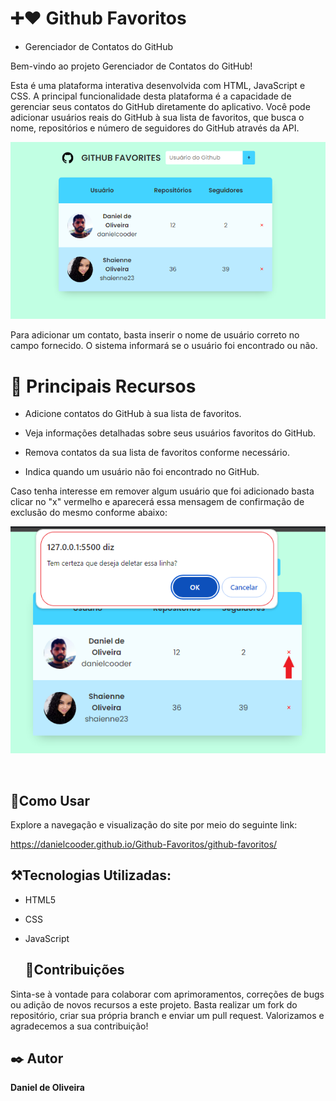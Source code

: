 
#  ➕❤️ Github Favoritos

- Gerenciador de Contatos do GitHub

Bem-vindo ao projeto Gerenciador de Contatos do GitHub!

Esta é uma plataforma interativa desenvolvida com HTML, JavaScript e CSS. A principal funcionalidade desta plataforma é a capacidade de gerenciar seus contatos do GitHub diretamente do aplicativo. Você pode adicionar usuários reais do GitHub à sua lista de favoritos, que busca o nome, repositórios e número de seguidores do GitHub através da API.

![Site GitHub Favoritos](
/img/github-fav.PNG)

Para adicionar um contato, basta inserir o nome de usuário correto no campo fornecido. O sistema informará se o usuário foi encontrado ou não.

 # :closed_book: Principais Recursos

- Adicione contatos do GitHub à sua lista de favoritos.
  
- Veja informações detalhadas sobre seus usuários favoritos do GitHub.
- Remova contatos da sua lista de favoritos conforme necessário.
- Indica quando um usuário não foi encontrado no GitHub.
  
Caso tenha interesse em remover algum usuário que foi adicionado basta clicar no "x" vermelho e aparecerá essa mensagem de confirmação de exclusão do mesmo conforme abaixo:

![Site GitHub Favoritos](
/img/github-remov.PNG)

<br>

## :mag_right:Como Usar
Explore a navegação e visualização do site por meio do seguinte link: <br>

https://danielcooder.github.io/Github-Favoritos/github-favoritos/


## :hammer_and_pick:Tecnologias Utilizadas:

- HTML5
- CSS
- JavaScript

  ## :pushpin:Contribuições
  
Sinta-se à vontade para colaborar com aprimoramentos, correções de bugs ou adição de novos recursos a este projeto. Basta realizar um fork do repositório, criar sua própria branch e enviar um pull request. Valorizamos e agradecemos a sua contribuição!

<h2>✒️ Autor </h2>
<strong>Daniel de Oliveira</strong>




